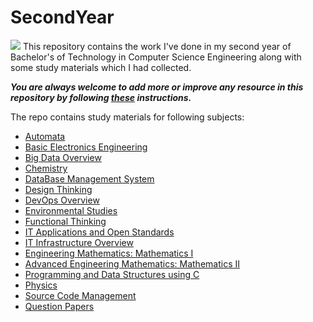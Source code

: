 # SecondYear
![](https://static.careers360.mobi/media/presets/860X430/presets/860X360/article_images/2019/8/23/XAT-2020-best-books.webp)
This repository contains the work I've done in my second year of Bachelor's of Technology in Computer Science Engineering along with some study materials which I had collected.


***You are always welcome to add more or improve any resource in this repository by following [these](https://github.com/Aman9026/SecondYear/blob/master/CONTRIBUTING.md) instructions.***


The repo contains study materials for following subjects:
* [Automata](https://github.com/Aman9026/SecondYear/tree/master/Automata)
* [Basic Electronics Engineering](https://github.com/Aman9026/FirstYear/tree/master/BEE)
* [Big Data Overview](https://github.com/Aman9026/FirstYear/tree/master/Big_Data_Overview)
* [Chemistry](https://github.com/Aman9026/FirstYear/tree/master/Chemistry)
* [DataBase Management System](https://github.com/Aman9026/FirstYear/tree/master/DBMS)
* [Design Thinking](https://github.com/Aman9026/FirstYear/tree/master/Design_Thinking)
* [DevOps Overview](https://github.com/Aman9026/FirstYear/tree/master/DevOps_OverView)
* [Environmental Studies](https://github.com/Aman9026/FirstYear/tree/master/Environmental_Studies)
* [Functional Thinking](https://github.com/Aman9026/FirstYear/tree/master/Functional_Thinking)
* [IT Applications and Open Standards](https://github.com/Aman9026/FirstYear/tree/master/IT_Applications___Open_Standards)
* [IT Infrastructure Overview](https://github.com/Aman9026/FirstYear/tree/master/IT_Infrastructure_Landscape_Overview)
* [Engineering Mathematics: Mathematics I](https://github.com/Aman9026/FirstYear/tree/master/Mathematics_I)
* [Advanced Engineering Mathematics: Mathematics II](https://github.com/Aman9026/FirstYear/tree/master/Mathematics_II)
* [Programming and Data Structures using C](https://github.com/Aman9026/FirstYear/tree/master/PDS)
* [Physics](https://github.com/Aman9026/FirstYear/tree/master/Physics)
* [Source Code Management](https://github.com/Aman9026/FirstYear/tree/master/Question_Papers)
* [Question Papers](https://github.com/Aman9026/FirstYear/tree/master/Question_Papers)

